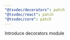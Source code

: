 ```yaml
---
"@tsvdec/decorators": patch
"@tsvdec/react": patch
"@tsvdec/core": patch
---
```


Introduce decorators module
